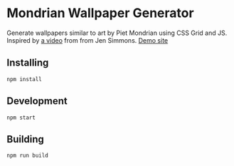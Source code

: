 # Mondrian Wallpaper Generator

Generate wallpapers similar to art by Piet Mondrian using CSS Grid and JS. Inspired by [a video](https://youtu.be/qNtJ5p3h2A4) from from Jen Simmons.
[Demo site](https://mauricemahan.github.io/mondrian/)

## Installing

```
npm install
```

## Development

```
npm start
```

## Building

```
npm run build
```